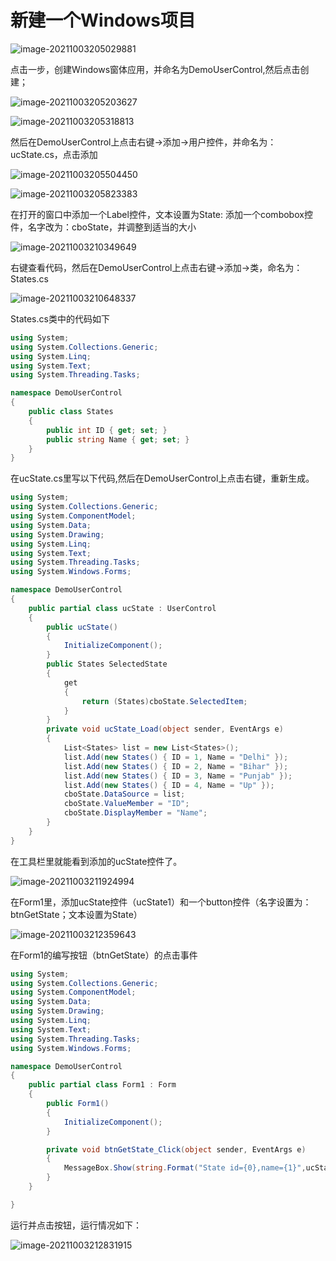 # 新建一个Windows项目

![image-20211003205029881](C:\Users\konglingping\AppData\Roaming\Typora\typora-user-images\image-20211003205029881.png)

点击一步，创建Windows窗体应用，并命名为DemoUserControl,然后点击创建；

![image-20211003205203627](C:\Users\konglingping\AppData\Roaming\Typora\typora-user-images\image-20211003205203627.png)

![image-20211003205318813](C:\Users\konglingping\AppData\Roaming\Typora\typora-user-images\image-20211003205318813.png)

然后在DemoUserControl上点击右键->添加->用户控件，并命名为：ucState.cs，点击添加

![image-20211003205504450](C:\Users\konglingping\AppData\Roaming\Typora\typora-user-images\image-20211003205504450.png)



![image-20211003205823383](C:\Users\konglingping\AppData\Roaming\Typora\typora-user-images\image-20211003205823383.png)

在打开的窗口中添加一个Label控件，文本设置为State:     添加一个combobox控件，名字改为：cboState，并调整到适当的大小

![image-20211003210349649](C:\Users\konglingping\AppData\Roaming\Typora\typora-user-images\image-20211003210349649.png)

右键查看代码，然后在DemoUserControl上点击右键->添加->类，命名为：States.cs

![image-20211003210648337](C:\Users\konglingping\AppData\Roaming\Typora\typora-user-images\image-20211003210648337.png)

States.cs类中的代码如下

```c#
using System;
using System.Collections.Generic;
using System.Linq;
using System.Text;
using System.Threading.Tasks;

namespace DemoUserControl
{
    public class States
    {
        public int ID { get; set; }
        public string Name { get; set; }
    }
}
```

在ucState.cs里写以下代码,然后在DemoUserControl上点击右键，重新生成。

```c#
using System;
using System.Collections.Generic;
using System.ComponentModel;
using System.Data;
using System.Drawing;
using System.Linq;
using System.Text;
using System.Threading.Tasks;
using System.Windows.Forms;

namespace DemoUserControl
{
    public partial class ucState : UserControl
    {
        public ucState()
        {
            InitializeComponent();
        }
        public States SelectedState
        {
            get
            {
                return (States)cboState.SelectedItem;
            }
        }
        private void ucState_Load(object sender, EventArgs e)
        {
            List<States> list = new List<States>();
            list.Add(new States() { ID = 1, Name = "Delhi" });
            list.Add(new States() { ID = 2, Name = "Bihar" });
            list.Add(new States() { ID = 3, Name = "Punjab" });
            list.Add(new States() { ID = 4, Name = "Up" });
            cboState.DataSource = list;
            cboState.ValueMember = "ID";
            cboState.DisplayMember = "Name";
        }
    }
}
```

在工具栏里就能看到添加的ucState控件了。

![image-20211003211924994](C:\Users\konglingping\AppData\Roaming\Typora\typora-user-images\image-20211003211924994.png)

在Form1里，添加ucState控件（ucState1）和一个button控件（名字设置为：btnGetState；文本设置为State）

![image-20211003212359643](C:\Users\konglingping\AppData\Roaming\Typora\typora-user-images\image-20211003212359643.png)

在Form1的编写按钮（btnGetState）的点击事件

```c#
using System;
using System.Collections.Generic;
using System.ComponentModel;
using System.Data;
using System.Drawing;
using System.Linq;
using System.Text;
using System.Threading.Tasks;
using System.Windows.Forms;

namespace DemoUserControl
{
    public partial class Form1 : Form
    {
        public Form1()
        {
            InitializeComponent();
        }

        private void btnGetState_Click(object sender, EventArgs e)
        {
            MessageBox.Show(string.Format("State id={0},name={1}",ucState1.SelectedState.ID,ucState1.SelectedState.Name),"Message",MessageBoxButtons.OK,MessageBoxIcon.Information);
        }
    }

}
```

运行并点击按钮，运行情况如下：

![image-20211003212831915](C:\Users\konglingping\AppData\Roaming\Typora\typora-user-images\image-20211003212831915.png)